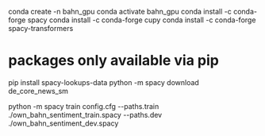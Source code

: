 conda create -n bahn_gpu
conda activate bahn_gpu
conda install -c conda-forge spacy
conda install -c conda-forge cupy
conda install -c conda-forge spacy-transformers
# packages only available via pip
pip install spacy-lookups-data
python -m spacy download de_core_news_sm


python -m spacy train config.cfg --paths.train ./own_bahn_sentiment_train.spacy --paths.dev ./own_bahn_sentiment_dev.spacy
